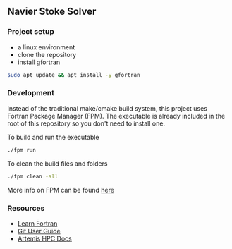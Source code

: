 ## Navier Stoke Solver

### Project setup
- a linux environment
- clone the repository
- install gfortran
```bash
sudo apt update && apt install -y gfortran
```

### Development
Instead of the traditional make/cmake build system, this project uses Fortran Package Manager (FPM). The executable is already included in the root of this repository so you don't need to install one.

To build and run the executable
```bash
./fpm run
```

To clean the build files and folders
```bash
./fpm clean -all
```

More info on FPM can be found [here](https://github.com/fortran-lang/fpm)

### Resources
- [Learn Fortran](https://fortran-lang.org/learn/)
- [Git User Guide](https://sydneyuni.atlassian.net/wiki/spaces/RC/pages/229277917/Git+-+What+you+need+to+know)
- [Artemis HPC Docs](https://sydneyuni.atlassian.net/wiki/spaces/RC/pages/1033929078/Artemis+HPC+documentation)